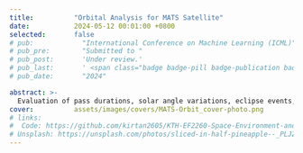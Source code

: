 ```yaml
---
title:          "Orbital Analysis for MATS Satellite"
date:           2024-05-12 00:01:00 +0800
selected:       false
# pub:            "International Conference on Machine Learning (ICML)"
# pub_pre:        "Submitted to "
# pub_post:       'Under review.'
# pub_last:       ' <span class="badge badge-pill badge-publication badge-success">Spotlight</span>'
# pub_date:       "2024"

abstract: >-
  Evaluation of pass durations, solar angle variations, eclipse events, and geomagnetic storm effects for the MATS satellite using TLE propagation.
cover:          assets/images/covers/MATS-Orbit_cover-photo.png
# links:
#  Code: https://github.com/kirtan2605/KTH-EF2260-Space-Environment-and-Spacecraft-Engineering
# Unsplash: https://unsplash.com/photos/sliced-in-half-pineapple--_PLJZmHZzk
---
```

